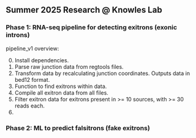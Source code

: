 ## Summer 2025 Research @ Knowles Lab

### Phase 1: RNA-seq pipeline for detecting exitrons (exonic introns) 
pipeline_v1 overview: 

0. Install dependencies.
1. Parse raw junction data from regtools files.
2. Transform data by recalculating junction coordinates. Outputs data in bed12 format.
3. Function to find exitrons within data.
4. Compile all exitron data from all files.
5. Filter exitron data for exitrons present in >= 10 sources, with >= 30 reads each.
6.  

### Phase 2: ML to predict falsitrons (fake exitrons) 
